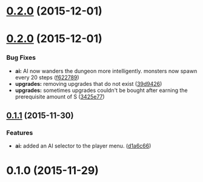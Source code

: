 <a name="0.2.0"></a>
# [0.2.0](https://github.com/seiyria/Roguathia/compare/0.2.0...v0.2.0) (2015-12-01)




<a name="0.2.0"></a>
# [0.2.0](https://github.com/seiyria/Roguathia/compare/0.1.1...0.2.0) (2015-12-01)


### Bug Fixes

* **ai:** AI now wanders the dungeon more intelligently. monsters now spawn every 20 steps ([f622789](https://github.com/seiyria/Roguathia/commit/f622789))
* **upgrades:** removing upgrades that do not exist ([39d9426](https://github.com/seiyria/Roguathia/commit/39d9426))
* **upgrades:** sometimes upgrades couldn't be bought after earning the prerequisite amount of S ([3425e77](https://github.com/seiyria/Roguathia/commit/3425e77))



<a name="0.1.1"></a>
## [0.1.1](https://github.com/seiyria/Roguathia/compare/0.1.0...0.1.1) (2015-11-30)


### Features

* **ai:** added an AI selector to the player menu. ([d1a6c66](https://github.com/seiyria/Roguathia/commit/d1a6c66))



<a name="0.1.0"></a>
# 0.1.0 (2015-11-29)




